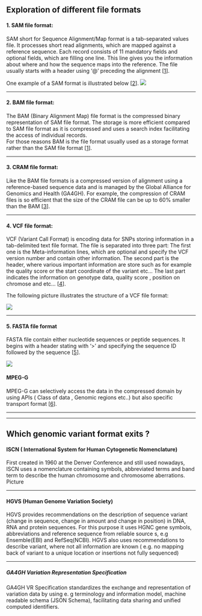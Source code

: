 
##  Exploration of different file formats


 ####  1. SAM file format:

SAM short for Sequence Alignment/Map format is a tab-separated values file. It processes short read alignments, which are mapped against a reference sequence. 
Each record consists of 11 mandatory fields and optional fields, which are filling one line. This line gives you the information about where and how the sequence maps into the reference.   The file usually starts with a header using ‘@’ preceding the alignment [[1]].  

One example of a SAM format is illustrated below [[2]].
![](https://www.samformat.info/images/sam_format_annotated_example.5108a0cd.jpg)

[1]: http://samtools.github.io/hts-specs/SAMv1.pdf
[2]: https://www.samformat.info/sam-format-flag


---

 #### 2. BAM file format:
The BAM (Binary Alignment Map) file format is the compressed binary representation of SAM file format. 
The storage is more efficient compared to SAM file format as it is compressed and uses a search index facilitating the access of individual records.  
For those reasons BAM is the file format usually used as a storage format rather than the SAM file format [[1]].

---

 #### 3. CRAM file format:
Like the BAM file formats is a compressed version of alignment using a reference-based sequence data and is managed by the Global Alliance for Genomics and Health (GA4GH). 
For example, the compression of CRAM files is so efficient that the size of the CRAM file can be up to 60% smaller than the BAM [[3]].


[3]: https://samtools.github.io/hts-specs/CRAMv3.pdf

---

 #### 4. VCF file format:
VCF (Variant Call Format) is encoding data for SNPs storing information in a tab-delimited text file format. The file is separated into three part:  The first one is the Meta-information lines, which are optional and specify the VCF version number and contain other information. 
The second part is  the header, where various important information are store such as for example the quality score or the start coordinate of the variant etc… 
The last part indicates the information on genotype data, quality score , position on chromose and etc… [[4]].
 
 The following picture illustrates the structure of a VCF file format:
 
 ![](https://adatastory.files.wordpress.com/2016/09/example_vcf_wiki.jpg?w=1024)



[4]: https://samtools.github.io/hts-specs/VCFv4.2.pdf

---

 ####  5. FASTA file format
FASTA file contain either nucleotide sequences or peptide sequences. It begins with a header stating with ‘>’ and specifying the sequence ID followed by the sequence [[5]].


![](https://upload.wikimedia.org/wikipedia/commons/0/03/FAM149A_Promoter_region_%28FASTA_format%29.png)


[5]: http://genetics.bwh.harvard.edu/pph/FASTA.html


 #### MPEG-G
MPEG-G can selectively access the data in the compressed domain by using APIs ( Class of data , Genomic regions etc..) but also specific transport format [[6]].

[6]: https://www.biorxiv.org/content/10.1101/426353v1#:~:text=The%20MPEG%2DG%20standardization%20project,data%20processing%2C%20transport%20and%20sharing.

---
---





## Which genomic variant format exits ?



#### ISCN ( International System for Human Cytogenetic Nomenclature)

First created in 1960 at the Denver Conference and still used nowadays, ISCN uses a nomenclature containing symbols, abbreviated terms and band term to describe the human chromosome and chromosome aberrations.
Picture


---


#### HGVS  (Human Genome Variation Society)
HGVS provides recommendations on the description of sequence variant (change in sequence, change in amount and change in position) in DNA, RNA and protein sequences. For this purpose it uses HGNC gene symbols, abbreviations and reference sequence from reliable source s, e.g Ensemble(EBI) and RefSeq(NCBI). HGVS also uses recommendations to describe variant, where not all information are known ( e.g.  no mapping back of variant to a unique location or insertions not fully sequenced)


---


##### GA4GH Variation Representation Specification
GA4GH VR Specification standardizes the exchange and representation of variation data by using e. g terminology and information model, machine readable schema (JSON Schema), facilitating data sharing and unified computed identifiers.

